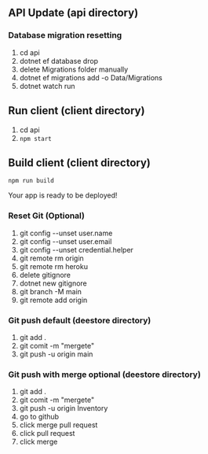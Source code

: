 ## API Update (api directory)

### Database migration resetting

1. cd api
2. dotnet ef database drop
3. delete Migrations folder manually
4. dotnet ef migrations add <name> -o Data/Migrations
5. dotnet watch run

## Run client (client directory)

1. cd api
2. `npm start`

## Build client (client directory)
`npm run build`

Your app is ready to be deployed!

### Reset Git (Optional)

1. git config  --unset user.name
2. git config  --unset user.email
3. git config  --unset credential.helper
4. git remote rm origin
5. git remote rm heroku
6. delete gitignore
7. dotnet new gitignore
8. git branch -M main
9. git remote add origin <gitrepourl>

### Git push default (deestore directory)

1. git add .
2. git comit -m "mergete"
3. git push -u origin main

### Git push with merge optional (deestore directory)

1. git add .
2. git comit -m "mergete"
3. git push -u origin Inventory
4. go to github
5. click merge pull request
6. click pull request
7. click merge

